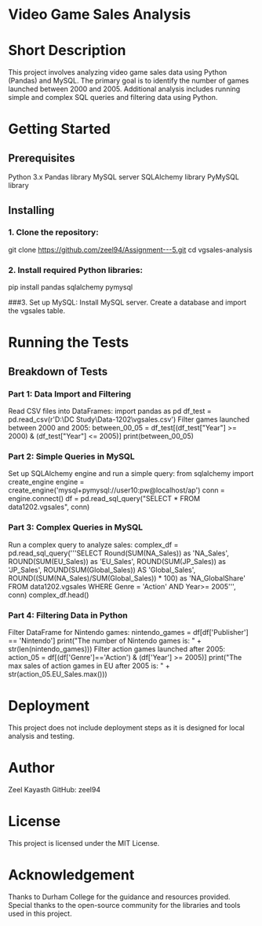 # Video Game Sales Analysis

# Short Description
This project involves analyzing video game sales data using Python (Pandas) and MySQL. The primary goal is to identify the number of games launched between 2000 and 2005. Additional analysis includes running simple and complex SQL queries and filtering data using Python.

# Getting Started

## Prerequisites
Python 3.x
Pandas library
MySQL server
SQLAlchemy library
PyMySQL library


## Installing
### 1. Clone the repository:
git clone https://github.com/zeel94/Assignment---5.git
cd vgsales-analysis

### 2. Install required Python libraries:
pip install pandas sqlalchemy pymysql

###3. Set up MySQL:
Install MySQL server.
Create a database and import the vgsales table.

# Running the Tests

## Breakdown of Tests
### Part 1: Data Import and Filtering
Read CSV files into DataFrames:
import pandas as pd
df_test = pd.read_csv(r'D:\DC Study\Data-1202\vgsales.csv')
Filter games launched between 2000 and 2005:
between_00_05 = df_test[(df_test["Year"] >= 2000) & (df_test["Year"] <= 2005)]
print(between_00_05)

### Part 2: Simple Queries in MySQL
Set up SQLAlchemy engine and run a simple query:
from sqlalchemy import create_engine
engine = create_engine('mysql+pymysql://user10:pw@localhost/ap')
conn = engine.connect()
df = pd.read_sql_query("SELECT * FROM data1202.vgsales", conn)

### Part 3: Complex Queries in MySQL
Run a complex query to analyze sales:
complex_df = pd.read_sql_query('''SELECT
    Round(SUM(NA_Sales)) as 'NA_Sales',
    ROUND(SUM(EU_Sales)) as 'EU_Sales',
    ROUND(SUM(JP_Sales)) as 'JP_Sales',
    ROUND(SUM(Global_Sales)) AS 'Global_Sales',
    ROUND((SUM(NA_Sales)/SUM(Global_Sales)) * 100) as 'NA_GlobalShare'
    FROM data1202.vgsales
    WHERE Genre = 'Action' AND Year>= 2005''', conn)
complex_df.head()

### Part 4: Filtering Data in Python
Filter DataFrame for Nintendo games:
nintendo_games = df[df['Publisher'] == 'Nintendo']
print("The number of Nintendo games is: " + str(len(nintendo_games)))
Filter action games launched after 2005:
action_05 = df[(df['Genre']=='Action') & (df['Year'] >= 2005)]
print("The max sales of action games in EU after 2005 is: " + str(action_05.EU_Sales.max()))

# Deployment
This project does not include deployment steps as it is designed for local analysis and testing.

# Author
Zeel Kayasth
GitHub: zeel94

# License
This project is licensed under the MIT License.

# Acknowledgement
Thanks to Durham College for the guidance and resources provided.
Special thanks to the open-source community for the libraries and tools used in this project.
